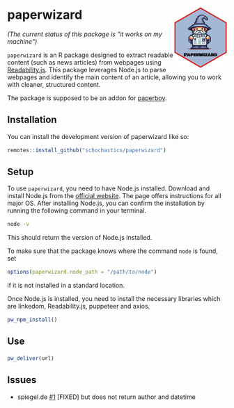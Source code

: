 
# paperwizard <img src="man/figures/logo.png" align="right" height="139" alt="" />

<!-- badges: start -->
<!-- badges: end -->

*(The current status of this package is "it works on my machine")*

`paperwizard` is an R package designed to extract readable content (such as news
articles) from webpages using
[Readability.js](https://github.com/mozilla/readability). This package leverages
Node.js to parse webpages and identify the main content of an article, allowing
you to work with cleaner, structured content.

The package is supposed to be an addon for [paperboy](https://github.com/jbgruber/paperboy).

## Installation

You can install the development version of paperwizard like so:

``` r
remotes::install_github("schochastics/paperwizard")
```

## Setup

To use `paperwizard`, you need to have Node.js installed. Download and install Node.js from the [official
website](https://nodejs.org/en/download/package-manager). The page offers
instructions for all major OS. After installing Node.js, you can confirm the
installation by running the
following command in your terminal.
```bash
node -v
```
This should return the version of Node.js installed.

To make sure that the package knows where the command `node` is found, set 
```r
options(paperwizard.node_path = "/path/to/node")
```
if it is not installed in a standard location.

Once Node.js is installed, you need to install the necessary libraries which are
linkedom, Readability.js, puppeteer and axios.

```r
pw_npm_install()
```
## Use

```r
pw_deliver(url)
```

## Issues 

- spiegel.de [#1](https://github.com/schochastics/paperwizard/issues/1) [FIXED]
  but does not return author and datetime